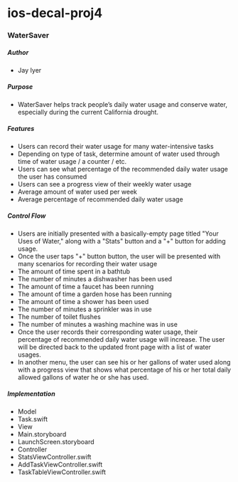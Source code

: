 # ios-decal-proj4
### **WaterSaver**

##### Author <br />
* Jay Iyer

##### Purpose <br />
* WaterSaver helps track people’s daily water usage and conserve water,
especially during the current California drought.

##### Features <br />
* Users can record their water usage for many water-intensive tasks <br />
* Depending on type of task, determine amount of water used through time of 
water usage / a counter / etc. <br />
* Users can see what percentage of the recommended daily water usage the user 
has consumed <br />
* Users can see a progress view of their weekly water usage <br />
* Average amount of water used per week <br />
* Average percentage of recommended daily water usage <br />

##### Control Flow <br />
* Users are initially presented with a basically-empty page titled "Your Uses 
of Water," along with a "Stats" button and a "+" button for adding usage. <br />
* Once the user taps "+" button button, the user will be presented with many 
scenarios for recording their water usage <br /> 
* The amount of time spent in a bathtub <br />
* The number of minutes a dishwasher has been used <br />
* The amount of time a faucet has been running <br />
* The amount of time a garden hose has been running <br />
* The amount of time a shower has been used <br />
* The number of minutes a sprinkler was in use <br />
* The number of toilet flushes <br />
* The number of minutes a washing machine was in use <br />
* Once the user records their corresponding water usage, their percentage of 
recommended daily water usage will increase. The user will be directed back to 
the updated front page with a list of water usages. <br />
* In another menu, the user can see his or her gallons of water used along with
a progress view that shows what percentage of his or her total daily allowed 
gallons of water he or she has used. <br />

##### Implementation <br />
* Model <br />
* Task.swift <br />
* View <br />
* Main.storyboard <br />
* LaunchScreen.storyboard <br />
* Controller <br />
* StatsViewController.swift <br />
* AddTaskViewController.swift <br />
* TaskTableViewController.swift <br />
